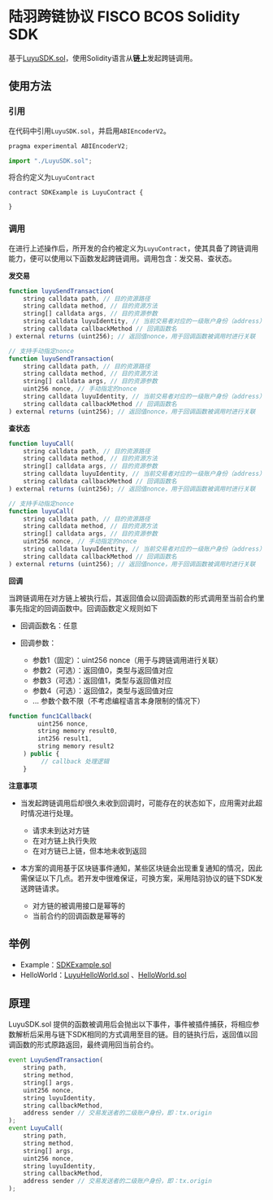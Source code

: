 # 陆羽跨链协议 FISCO BCOS Solidity SDK

基于[LuyuSDK.sol](LuyuSDK.sol)，使用Solidity语言从**链上**发起跨链调用。

## 使用方法

### 引用

在代码中引用`LuyuSDK.sol`，并启用`ABIEncoderV2`。

``` javascript
pragma experimental ABIEncoderV2;

import "./LuyuSDK.sol";
```

将合约定义为`LuyuContract`

``` javas
contract SDKExample is LuyuContract {

}
```

### 调用

在进行上述操作后，所开发的合约被定义为`LuyuContract`，使其具备了跨链调用能力，便可以使用以下函数发起跨链调用。调用包含：发交易、查状态。

**发交易**

``` javascript
function luyuSendTransaction(
    string calldata path, // 目的资源路径
    string calldata method, // 目的资源方法
    string[] calldata args, // 目的资源参数
    string calldata luyuIdentity, // 当前交易者对应的一级账户身份（address）
    string calldata callbackMethod // 回调函数名
) external returns (uint256); // 返回值nonce，用于回调函数被调用时进行关联

// 支持手动指定nonce
function luyuSendTransaction(
    string calldata path, // 目的资源路径
    string calldata method, // 目的资源方法
    string[] calldata args, // 目的资源参数
    uint256 nonce, // 手动指定的nonce
    string calldata luyuIdentity, // 当前交易者对应的一级账户身份（address）
    string calldata callbackMethod // 回调函数名
) external returns (uint256); // 返回值nonce，用于回调函数被调用时进行关联
```

**查状态**

``` javascript
function luyuCall(
    string calldata path, // 目的资源路径
    string calldata method, // 目的资源方法
    string[] calldata args, // 目的资源参数
    string calldata luyuIdentity, // 当前交易者对应的一级账户身份（address）
    string calldata callbackMethod // 回调函数名
) external returns (uint256); // 返回值nonce，用于回调函数被调用时进行关联

// 支持手动指定nonce
function luyuCall(
    string calldata path, // 目的资源路径
    string calldata method, // 目的资源方法
    string[] calldata args, // 目的资源参数
    uint256 nonce, // 手动指定的nonce
    string calldata luyuIdentity, // 当前交易者对应的一级账户身份（address）
    string calldata callbackMethod // 回调函数名
) external returns (uint256); // 返回值nonce，用于回调函数被调用时进行关联
```

**回调**

当跨链调用在对方链上被执行后，其返回值会以回调函数的形式调用至当前合约里事先指定的回调函数中。回调函数定义规则如下

* 回调函数名：任意

* 回调参数：
  * 参数1（固定）：uint256 nonce（用于与跨链调用进行关联）
  * 参数2（可选）：返回值0，类型与返回值对应
  * 参数3（可选）：返回值1，类型与返回值对应
  * 参数4（可选）：返回值2，类型与返回值对应
  * ... 参数个数不限（不考虑编程语言本身限制的情况下）

```javascript
function func1Callback(
        uint256 nonce,
        string memory result0,
        int256 result1,
        string memory result2
    ) public {
         // callback 处理逻辑   
    }
```

**注意事项**

* 当发起跨链调用后却很久未收到回调时，可能存在的状态如下，应用需对此超时情况进行处理。
  * 请求未到达对方链
  * 在对方链上执行失败
  * 在对方链已上链，但本地未收到返回

* 本方案的调用基于区块链事件通知，某些区块链会出现重复通知的情况，因此需保证以下几点。若开发中很难保证，可换方案，采用陆羽协议的链下SDK发送跨链请求。
  * 对方链的被调用接口是幂等的
  * 当前合约的回调函数是幂等的

## 举例

* Example：[SDKExample.sol](SDKExample.sol)
* HelloWorld：[LuyuHelloWorld.sol](LuyuHelloWorld.sol) 、[HelloWorld.sol](HelloWorld.sol)

## 原理

LuyuSDK.sol 提供的函数被调用后会抛出以下事件，事件被插件捕获，将相应参数解析后采用与链下SDK相同的方式调用至目的链。目的链执行后，返回值以回调函数的形式原路返回，最终调用回当前合约。

``` javascript
event LuyuSendTransaction(
    string path,
    string method,
    string[] args,
    uint256 nonce,
    string luyuIdentity,
    string callbackMethod,
    address sender // 交易发送者的二级账户身份，即：tx.origin
);
event LuyuCall(
    string path,
    string method,
    string[] args,
    uint256 nonce,
    string luyuIdentity,
    string callbackMethod,
    address sender // 交易发送者的二级账户身份，即：tx.origin
);
```

